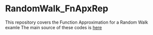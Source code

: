 # RandomWalk_FnApxRep
This repository covers the Function Approximation for a Random Walk examle
The main source of these codes is [here](https://www.coursera.org/learn/prediction-control-function-approximation/home/welcome)  
